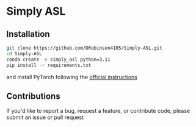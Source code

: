 # Simply ASL


## Installation
```bash
git clone https://github.com/DRobinson4105/Simply-ASL.git
cd Simply-ASL
conda create -n simply_asl python=3.11
pip install -r requirements.txt
```

and install PyTorch following the [official instructions](https://pytorch.org/get-started/locally/)

## Contributions
If you'd like to report a bug, request a feature, or contribute code, please submit an issue or pull request